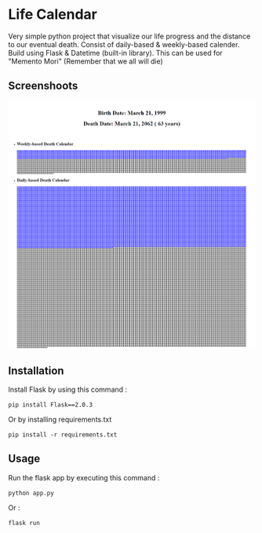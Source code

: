# Life Calendar
Very simple python project that visualize our life progress and the distance to our eventual death. Consist of daily-based &amp; weekly-based calender. Build using Flask &amp; Datetime (built-in library). This can be used for "Memento Mori" (Remember that we all will die)

## Screenshoots
![Screenshot](images/screenshots.png)

## Installation
Install Flask by using this command :

```
pip install Flask==2.0.3
```

Or by installing requirements.txt

```
pip install -r requirements.txt
```

## Usage
Run the flask app by executing this command :
```
python app.py
```
Or :

```
flask run
```
